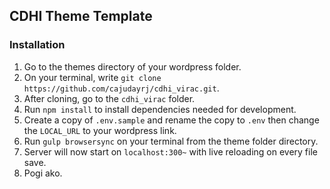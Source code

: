 ## CDHI Theme Template



### Installation

1. Go to the themes directory of your wordpress folder.
2. On your terminal, write `git clone https://github.com/cajudayrj/cdhi_virac.git`.
3. After cloning, go to the `cdhi_virac` folder.
4. Run `npm install` to install dependencies needed for development.
5. Create a copy of `.env.sample` and rename the copy to `.env` then change the `LOCAL_URL` to your wordpress link.
6. Run `gulp browsersync` on your terminal from the theme folder directory.
7. Server will now start on `localhost:300~` with live reloading on every file save.
8. Pogi ako.